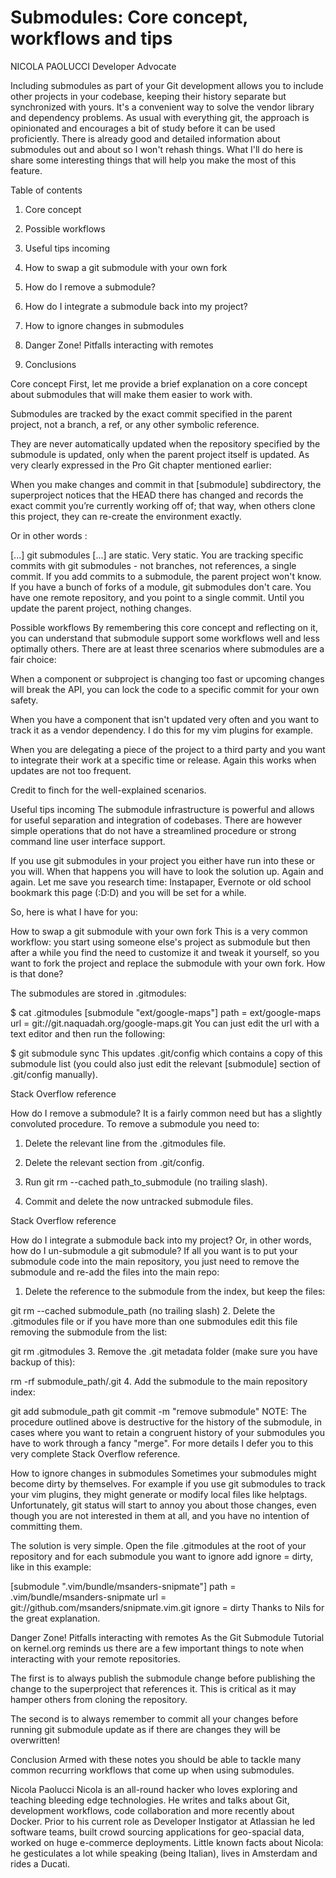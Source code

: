 # Submodules: Core concept, workflows and tips
NICOLA PAOLUCCI
Developer Advocate

Including submodules as part of your Git development allows you to include other projects in your codebase, keeping their history separate but synchronized with yours. It's a convenient way to solve the vendor library and dependency problems. As usual with everything git, the approach is opinionated and encourages a bit of study before it can be used proficiently. There is already good and detailed information about submodules out and about so I won't rehash things. What I'll do here is share some interesting things that will help you make the most of this feature.

Table of contents
1. Core concept

2. Possible workflows

3. Useful tips incoming

4. How to swap a git submodule with your own fork

5. How do I remove a submodule?

6. How do I integrate a submodule back into my project?

7. How to ignore changes in submodules

8. Danger Zone! Pitfalls interacting with remotes

9. Conclusions


Core concept
First, let me provide a brief explanation on a core concept about submodules that will make them easier to work with.

Submodules are tracked by the exact commit specified in the parent project, not a branch, a ref, or any other symbolic reference.

They are never automatically updated when the repository specified by the submodule is updated, only when the parent project itself is updated. As very clearly expressed in the Pro Git chapter mentioned earlier:

When you make changes and commit in that [submodule] subdirectory, the superproject notices that the HEAD there has changed and records the exact commit you’re currently working off of; that way, when others clone this project, they can re-create the environment exactly.

Or in other words :

[...] git submodules [...] are static. Very static. You are tracking specific commits with git submodules - not branches, not references, a single commit. If you add commits to a submodule, the parent project won't know. If you have a bunch of forks of a module, git submodules don't care. You have one remote repository, and you point to a single commit. Until you update the parent project, nothing changes.

Possible workflows
By remembering this core concept and reflecting on it, you can understand that submodule support some workflows well and less optimally others. There are at least three scenarios where submodules are a fair choice:

When a component or subproject is changing too fast or upcoming changes will break the API, you can lock the code to a specific commit for your own safety.

When you have a component that isn't updated very often and you want to track it as a vendor dependency. I do this for my vim plugins for example.

When you are delegating a piece of the project to a third party and you want to integrate their work at a specific time or release. Again this works when updates are not too frequent.

Credit to finch for the well-explained scenarios.

Useful tips incoming
The submodule infrastructure is powerful and allows for useful separation and integration of codebases. There are however simple operations that do not have a streamlined procedure or strong command line user interface support.

If you use git submodules in your project you either have run into these or you will. When that happens you will have to look the solution up. Again and again. Let me save you research time: Instapaper, Evernote or old school bookmark this page (:D:D) and you will be set for a while.

So, here is what I have for you:

How to swap a git submodule with your own fork
This is a very common workflow: you start using someone else's project as submodule but then after a while you find the need to customize it and tweak it yourself, so you want to fork the project and replace the submodule with your own fork. How is that done?

The submodules are stored in .gitmodules:

$ cat .gitmodules [submodule "ext/google-maps"] path = ext/google-maps url = git://git.naquadah.org/google-maps.git
You can just edit the url with a text editor and then run the following:

$ git submodule sync
This updates .git/config which contains a copy of this submodule list (you could also just edit the relevant [submodule] section of .git/config manually).

Stack Overflow reference

How do I remove a submodule?
It is a fairly common need but has a slightly convoluted procedure. To remove a submodule you need to:

1. Delete the relevant line from the .gitmodules file.

2. Delete the relevant section from .git/config.

3. Run git rm --cached path_to_submodule (no trailing slash).

4. Commit and delete the now untracked submodule files.

Stack Overflow reference

How do I integrate a submodule back into my project?
Or, in other words, how do I un-submodule a git submodule? If all you want is to put your submodule code into the main repository, you just need to remove the submodule and re-add the files into the main repo:

1. Delete the reference to the submodule from the index, but keep the files:

git rm --cached submodule_path (no trailing slash)
2. Delete the .gitmodules file or if you have more than one submodules edit this file removing the submodule from the list:

git rm .gitmodules
3. Remove the .git metadata folder (make sure you have backup of this):

rm -rf submodule_path/.git
4. Add the submodule to the main repository index:

git add submodule_path git commit -m "remove submodule"
NOTE: The procedure outlined above is destructive for the history of the submodule, in cases where you want to retain a congruent history of your submodules you have to work through a fancy "merge". For more details I defer you to this very complete Stack Overflow reference.

How to ignore changes in submodules
Sometimes your submodules might become dirty by themselves. For example if you use git submodules to track your vim plugins, they might generate or modify local files like helptags. Unfortunately, git status will start to annoy you about those changes, even though you are not interested in them at all, and you have no intention of committing them.

The solution is very simple. Open the file .gitmodules at the root of your repository and for each submodule you want to ignore add ignore = dirty, like in this example:

[submodule ".vim/bundle/msanders-snipmate"] path = .vim/bundle/msanders-snipmate url = git://github.com/msanders/snipmate.vim.git ignore = dirty
Thanks to Nils for the great explanation.

Danger Zone! Pitfalls interacting with remotes
As the Git Submodule Tutorial on kernel.org reminds us there are a few important things to note when interacting with your remote repositories.

The first is to always publish the submodule change before publishing the change to the superproject that references it. This is critical as it may hamper others from cloning the repository.

The second is to always remember to commit all your changes before running git submodule update as if there are changes they will be overwritten!

Conclusion
Armed with these notes you should be able to tackle many common recurring workflows that come up when using submodules.

Nicola Paolucci
Nicola is an all-round hacker who loves exploring and teaching bleeding edge technologies. He writes and talks about Git, development workflows, code collaboration and more recently about Docker. Prior to his current role as Developer Instigator at Atlassian he led software teams, built crowd sourcing applications for geo-spacial data, worked on huge e-commerce deployments. Little known facts about Nicola: he gesticulates a lot while speaking (being Italian), lives in Amsterdam and rides a Ducati.